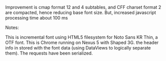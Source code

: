Improvement is cmap format 12 and 4 subtables, and CFF charset format 2 are compacted, hence reducing base font size. 
But, increased javascript processing time about 100 ms

Notes:

This is incremental font using HTML5 filesystem for Noto Sans KR Thin, a OTF font.
This is Chrome running on Nexus 5 with Shaped 3G.
the header info in stored with the font data (using DataViews to logically separate them).
The requests have been serialized.

